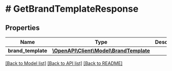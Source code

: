 # # GetBrandTemplateResponse

## Properties

Name | Type | Description | Notes
------------ | ------------- | ------------- | -------------
**brand_template** | [**\OpenAPI\Client\Model\BrandTemplate**](BrandTemplate.md) |  |

[[Back to Model list]](../../README.md#models) [[Back to API list]](../../README.md#endpoints) [[Back to README]](../../README.md)
